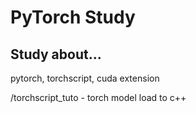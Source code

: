 # PyTorch Study

## Study about...

pytorch, torchscript, cuda extension

/torchscript_tuto - torch model load to c++